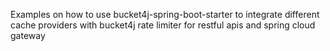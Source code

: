 Examples on how to use bucket4j-spring-boot-starter to integrate different cache providers with bucket4j rate limiter for restful apis and spring cloud gateway